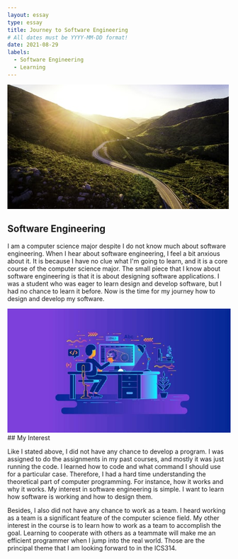 ```yaml
---
layout: essay
type: essay
title: Journey to Software Engineering
# All dates must be YYYY-MM-DD format!
date: 2021-08-29
labels:
  - Software Engineering
  - Learning
---
```

<img class="ui medium left floated image" src="../images/journey.jpg">

## Software Engineering


I am a computer science major despite I do not know much about software engineering. When I hear about software engineering, I feel a bit anxious about it. It is because I have no clue what I'm going to learn, and it is a core course of the computer science major. The small piece that I know about software engineering is that it is about designing software applications. I was a student who was eager to learn design and develop software, but I had no chance to learn it before. Now is the time for my journey how to design and develop my software.




<img class="ui medium middle floated image" src="../images/Software-engineering.jpg">
## My Interest



Like I stated above, I did not have any chance to develop a program. I was assigned to do the assignments in my past courses, and mostly it was just running the code. I learned how to code and what command I should use for a particular case. Therefore, I had a hard time understanding the theoretical part of computer programming. For instance, how it works and why it works. My interest in software engineering is simple. I want to learn how software is working and how to design them.

Besides, I also did not have any chance to work as a team. I heard working as a team is a significant feature of the computer science field. My other interest in the course is to learn how to work as a team to accomplish the goal. Learning to cooperate with others as a teammate will make me an efficient programmer when I jump into the real world. Those are the principal theme that I am looking forward to in the ICS314.










